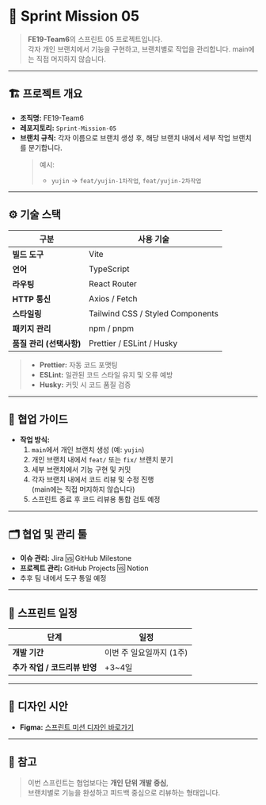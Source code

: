 # 🚀 Sprint Mission 05

> **FE19-Team6**의 스프린트 05 프로젝트입니다.  
> 각자 개인 브랜치에서 기능을 구현하고, 브랜치별로 작업을 관리합니다.
> main에는 직접 머지하지 않습니다.

---

## 🏗️ 프로젝트 개요

- **조직명:** FE19-Team6  
- **레포지토리:** `Sprint-Mission-05`  
- **브랜치 규칙:** 각자 이름으로 브랜치 생성 후, 해당 브랜치 내에서 세부 작업 브랜치를 분기합니다.
  > 예시:  
  > - `yujin` → `feat/yujin-1차작업`, `feat/yujin-2차작업`  

---

## ⚙️ 기술 스택

| 구분 | 사용 기술 |
|------|------------|
| **빌드 도구** | Vite |
| **언어** | TypeScript |
| **라우팅** | React Router |
| **HTTP 통신** | Axios / Fetch |
| **스타일링** | Tailwind CSS / Styled Components |
| **패키지 관리** | npm / pnpm |
| **품질 관리 (선택사항)** | Prettier / ESLint / Husky |

> - **Prettier:** 자동 코드 포맷팅  
> - **ESLint:** 일관된 코드 스타일 유지 및 오류 예방  
> - **Husky:** 커밋 시 코드 품질 검증

---

## 🧩 협업 가이드

- **작업 방식:**  
  1. `main`에서 개인 브랜치 생성 (예: `yujin`)
  2. 개인 브랜치 내에서 `feat/` 또는 `fix/` 브랜치 분기
  3. 세부 브랜치에서 기능 구현 및 커밋
  4. 각자 브랜치 내에서 코드 리뷰 및 수정 진행  
     (main에는 직접 머지하지 않습니다)
  5. 스프린트 종료 후 코드 리뷰용 통합 검토 예정

---

## 🗂️ 협업 및 관리 툴

- **이슈 관리:** Jira 🆚 GitHub Milestone  
- **프로젝트 관리:** GitHub Projects 🆚 Notion  
- 추후 팀 내에서 도구 통일 예정

---

## 📅 스프린트 일정

| 단계 | 일정 |
|------|------|
| **개발 기간** | 이번 주 일요일까지 (1주) |
| **추가 작업 / 코드리뷰 반영** | +3~4일 |

---

## 🎨 디자인 시안

- **Figma:** [스프린트 미션 디자인 바로가기](https://www.figma.com/design/IVkRlYWHY74QlgmxqA99Ym/%EC%8A%A4%ED%94%84%EB%A6%B0%ED%8A%B8-%EB%AF%B8%EC%85%98?node-id=348-10201&p=f&t=NFrzysNFP2mgTTV7-0)

---

## 📖 참고

> 이번 스프린트는 협업보다는 **개인 단위 개발 중심**,  
> 브랜치별로 기능을 완성하고 피드백 중심으로 리뷰하는 형태입니다.
